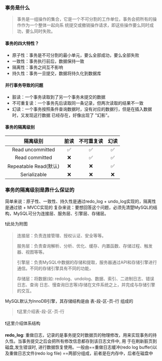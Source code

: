 ### 事务是什么

> 事务是一组操作的集合，它是一个不可分割的工作单位，事务会把所有的操作作为一个整体一起向系 统提交或撤销操作请求，即这些操作要么同时成功，要么同时失败。

#### 事务的四大特性？

- 原子性：事务是不可分割的最小单元，要么全部成功，要么全部失败
- 一致性：事务执行前后，数据保持一致
- 隔离性：事务之间互不影响
- 持久性：事务一旦提交，数据将持久化到数据库

#### 并行事务导致的问题

- 脏读：一个事务读取到了另一个事务未提交的数据
- 不可重复读：一个事务先后读取同一条记录，但两次读取的结果不一致
- 幻读：一个事务按照条件查询数据时，没有对应的数据行，但是在插入数据时，又发现这行数据 已经存在，好像出现了 "幻影"。

#### 事务的隔离级别

|        隔离级别         | 脏读 | 不可重复读 | 幻读 |
|:-------------------:|:--:|:-----:|:--:|
|  Read uncommitted   | ✅  |   ✅   | ✅  |
|   Read committed    | ❌  |   ✅   | ✅  |
| Repeatable Read(默认) | ❌  |   ❌   | ✅  |
|    Serializable     | ❌  |   ❌   | ❌  |

### 事务的隔离级别是靠什么保证的

简单来说：原子性、一致性、持久性是通过redo_log + undo_log实现的，隔离性是通过锁 + MVCC实现的
复杂来说：要想回答这个问题，必须先清楚MySQL的结构，MySQL可分为连接层、服务层、引擎层、存储层。

❗️此处为附图

> 连接层：负责连接管理、授权认证、安全等等。
>
> 服务层：负责查询解析、分析、优化、缓存、内置函数、存储过程、触发器、视图等等。
>
> 引擎层：负责MySQL中数据的存储和提取，服务器通过API和存储引擎进行通信。不同的存储引擎具有不同的功能，
>
> 存储层：将数据(如: redolog、undolog、数据、索引、二进制日志、错误日志、查询 日志、慢查询日志等)存储在文件系统之上，并完成与存储引擎的交互。

MySQL默认为InnoDB引擎，其存储结构是由 表-段-区-页-行 组成的

> ❗️这里介绍表-段-区-页-行

❗️这里介绍体系结构

**redo_log**: 重做日志，记录的是事务提交时数据页的物理修改，用来实现事务的持久性。当事务提交之后会把所有修改信息都存到该日志文件中,
用 于在刷新脏页到磁盘,发生错误时, 进行数据恢复使用。一般由==重做日志缓冲(redo log buffer)以及重做日志文件(redo log file)
==两部分组成，前者是在内存中，后者在磁盘中

